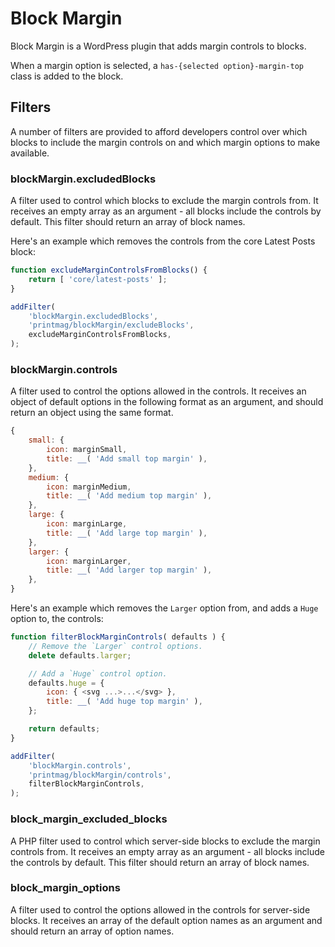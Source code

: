 # Block Margin

Block Margin is a WordPress plugin that adds margin controls to blocks.

When a margin option is selected, a `has-{selected option}-margin-top` class is added to the block.

## Filters

A number of filters are provided to afford developers control over which blocks to include the margin controls on and which margin options to make available.

### blockMargin.excludedBlocks

A filter used to control which blocks to exclude the margin controls from. It receives an empty array as an argument - all blocks include the controls by default. This filter should return an array of block names.

Here's an example which removes the controls from the core Latest Posts block:

```JavaScript
function excludeMarginControlsFromBlocks() {
	return [ 'core/latest-posts' ];
}

addFilter(
	'blockMargin.excludedBlocks',
	'printmag/blockMargin/excludeBlocks',
	excludeMarginControlsFromBlocks,
);
```

### blockMargin.controls

A filter used to control the options allowed in the controls. It receives an object of default options in the following format as an argument, and should return an object using the same format.

```javascript
{
	small: {
		icon: marginSmall,
		title: __( 'Add small top margin' ),
	},
	medium: {
		icon: marginMedium,
		title: __( 'Add medium top margin' ),
	},
	large: {
		icon: marginLarge,
		title: __( 'Add large top margin' ),
	},
	larger: {
		icon: marginLarger,
		title: __( 'Add larger top margin' ),
	},
}
```

Here's an example which removes the `Larger` option from, and adds a `Huge` option to, the controls:

```JavaScript
function filterBlockMarginControls( defaults ) {
	// Remove the `Larger` control options.
	delete defaults.larger;

	// Add a `Huge` control option.
	defaults.huge = {
		icon: { <svg ...>...</svg> },
		title: __( 'Add huge top margin' ),
	};

	return defaults;
}

addFilter(
	'blockMargin.controls',
	'printmag/blockMargin/controls',
	filterBlockMarginControls,
);
```

### block_margin_excluded_blocks

A PHP filter used to control which server-side blocks to exclude the margin controls from. It receives an empty array as an argument - all blocks include the controls by default. This filter should return an array of block names.

### block_margin_options

A filter used to control the options allowed in the controls for server-side blocks. It receives an array of the default option names as an argument and should return an array of option names.
